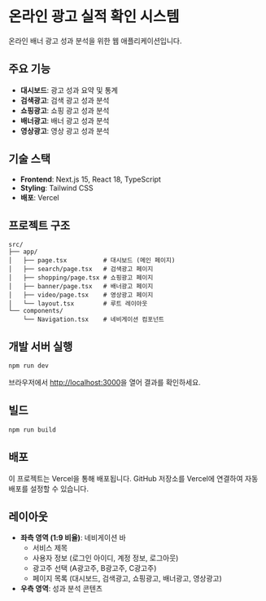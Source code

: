 # 온라인 광고 실적 확인 시스템

온라인 배너 광고 성과 분석을 위한 웹 애플리케이션입니다.

## 주요 기능

- **대시보드**: 광고 성과 요약 및 통계
- **검색광고**: 검색 광고 성과 분석
- **쇼핑광고**: 쇼핑 광고 성과 분석
- **배너광고**: 배너 광고 성과 분석
- **영상광고**: 영상 광고 성과 분석

## 기술 스택

- **Frontend**: Next.js 15, React 18, TypeScript
- **Styling**: Tailwind CSS
- **배포**: Vercel

## 프로젝트 구조

```
src/
├── app/
│   ├── page.tsx          # 대시보드 (메인 페이지)
│   ├── search/page.tsx   # 검색광고 페이지
│   ├── shopping/page.tsx # 쇼핑광고 페이지
│   ├── banner/page.tsx   # 배너광고 페이지
│   ├── video/page.tsx    # 영상광고 페이지
│   └── layout.tsx        # 루트 레이아웃
└── components/
    └── Navigation.tsx    # 네비게이션 컴포넌트
```

## 개발 서버 실행

```bash
npm run dev
```

브라우저에서 [http://localhost:3000](http://localhost:3000)을 열어 결과를 확인하세요.

## 빌드

```bash
npm run build
```

## 배포

이 프로젝트는 Vercel을 통해 배포됩니다. GitHub 저장소를 Vercel에 연결하여 자동 배포를 설정할 수 있습니다.

## 레이아웃

- **좌측 영역 (1:9 비율)**: 네비게이션 바
  - 서비스 제목
  - 사용자 정보 (로그인 아이디, 계정 정보, 로그아웃)
  - 광고주 선택 (A광고주, B광고주, C광고주)
  - 페이지 목록 (대시보드, 검색광고, 쇼핑광고, 배너광고, 영상광고)
- **우측 영역**: 성과 분석 콘텐츠
